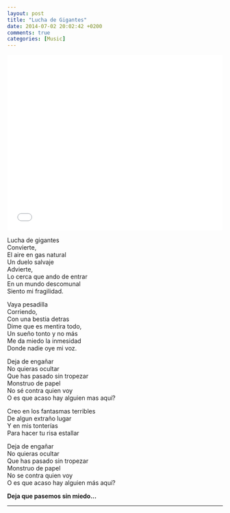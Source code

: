 ```yaml
---
layout: post
title: "Lucha de Gigantes"
date: 2014-07-02 20:02:42 +0200
comments: true
categories: [Music]
---
```


<iframe src="//www.youtube.com/embed/c5S6DFiQyWo?hl=hu_HU&hd=1&vq=hd720&rel=0&showinfo=0&modestbranding=0&autohide=1&showsearch=0&version=3&fs=1&iv_load_policy=3" width="100%" height="410" frameborder="0" allowfullscreen></iframe>

Lucha de gigantes  
Convierte,  
El aire en gas natural  
Un duelo salvaje  
Advierte,  
Lo cerca que ando de entrar  
En un mundo descomunal  
Siento mi fragilidad.

Vaya pesadilla  
Corriendo,  
Con una bestia detras  
Dime que es mentira todo,  
Un sueño tonto y no más  
Me da miedo la inmesidad  
Donde nadie oye mi voz.

Deja de engañar  
No quieras ocultar  
Que has pasado sin tropezar  
Monstruo de papel  
No sé contra quien voy  
O es que acaso hay alguien mas aquí?

Creo en los fantasmas terribles  
De algun extraño lugar  
Y en mis tonterías  
Para hacer tu risa estallar

Deja de engañar  
No quieras ocultar  
Que has pasado sin tropezar  
Monstruo de papel  
No se contra quien voy  
O es que acaso hay alguien más aquí?

__Deja que pasemos sin miedo...__

---
